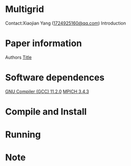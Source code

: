# Multigrid
Contact:Xiaojian Yang (1724925160@qq.com)
Introduction

# Paper information
Authors [Title](File/https)


# Software dependences
[GNU Compiler (GCC) 11.2.0](http://ftp.gnu.org/gnu/gcc/gcc-11.2.0/gcc-11.2.0.tar.gz)
[MPICH 3.4.3](https://www.mpich.org/static/downloads/3.4.3/)

# Compile and Install

# Running


# Note
